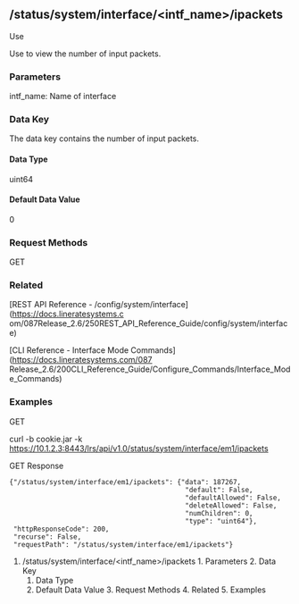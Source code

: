 ## /status/system/interface/<intf_name>/ipackets

Use

Use to view the number of input packets.

### Parameters

intf_name: Name of interface

### Data Key

The data key contains the number of input packets.

#### Data Type

uint64

#### Default Data Value

0

### Request Methods

GET

### Related

[REST API Reference - /config/system/interface](https://docs.lineratesystems.c
om/087Release_2.6/250REST_API_Reference_Guide/config/system/interface)

[CLI Reference - Interface Mode Commands](https://docs.lineratesystems.com/087
Release_2.6/200CLI_Reference_Guide/Configure_Commands/Interface_Mode_Commands)

### Examples

GET

curl -b cookie.jar -k
https://10.1.2.3:8443/lrs/api/v1.0/status/system/interface/em1/ipackets

GET Response

    
    {"/status/system/interface/em1/ipackets": {"data": 187267,
                                                "default": False,
                                                "defaultAllowed": False,
                                                "deleteAllowed": False,
                                                "numChildren": 0,
                                                "type": "uint64"},
     "httpResponseCode": 200,
     "recurse": False,
     "requestPath": "/status/system/interface/em1/ipackets"}
    

  1. /status/system/interface/<intf_name>/ipackets
    1. Parameters
    2. Data Key
      1. Data Type
      2. Default Data Value
    3. Request Methods
    4. Related
    5. Examples

